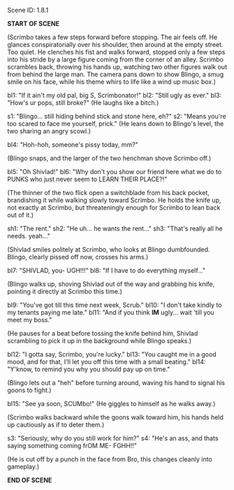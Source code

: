 Scene ID: 1.8.1

**START OF SCENE**

(Scrimbo takes a few steps forward before stopping. The air feels off. He glances conspiratorially over his shoulder, then around at the empty street. Too quiet. He clenches his fist and walks forward, stopped only a few steps into his stride by a large figure coming from the corner of an alley. Scrimbo scrambles back, throwing his hands up, watching two other figures walk out from behind the large man. The camera pans down to show Blingo, a smug smile on his face, while his theme whirs to life like a wind up music box.)

bl1: "If it ain't my old pal, big S, Scrimbonator!"
bl2: "Still ugly as ever."
bl3: "How's ur pops, still broke?" (He laughs like a bitch.)

s1: "Blingo... still hiding behind stick and stone here, eh?"
s2: "Means you're too scared to face me yourself, prick." (He leans down to Blingo's level, the two sharing an angry scowl.)

bl4: "Hoh-hoh, someone's pissy today, mm?" 

(Blingo snaps, and the larger of the two henchman shove Scrimbo off.)

bl5: "Oh Shivlad!"
bl6: "Why don't you show our friend here what we do to PUNKS who just never seem to LEARN THEIR PLACE?!"

(The thinner of the two flick open a switchblade from his back pocket, brandishing it while walking slowly toward Scrimbo. He holds the knife up, not exactly at Scrimbo, but threateningly enough for Scrimbo to lean back out of it.)

sh1: "The rent."
sh2: "He uh... he wants the rent..."
sh3: "That's really all he needs. yeah..."

(Shivlad smiles politely at Scrimbo, who looks at Blingo dumbfounded. Blingo, clearly pissed off now, crosses his arms.)

bl7: "SHIVLAD, you- UGH!!!"
bl8: "If I have to do everything myself..."

(Blingo walks up, shoving Shivlad out of the way and grabbing his knife, pointing it directly at Scrimbo this time.)

bl9: "You've got till this time next week, Scrub."
bl10: "I don't take kindly to my tenants paying me late."
bl11: "And if you think **IM** ugly... wait 'till you meet my boss."

(He pauses for a beat before tossing the knife behind him, Shivlad scrambling to pick it up in the background while Blingo speaks.)

bl12: "I gotta say, Scrimbo, you're lucky."
bl13: "You caught me in a good mood, and for that, I'll let you off this time with a small beating."
bl14: "Y'know, to remind you why you should pay up on time."

(Blingo lets out a "heh" before turning around, waving his hand to signal his goons to fight.)

bl15: "See ya soon, SCUMbo!" (He giggles to himself as he walks away.)

(Scrimbo walks backward while the goons walk toward him, his hands held up cautiously as if to deter them.)

s3: "Seriously, why do you still work for him?"
s4: "He's an ass, and thats saying something coming frOM ME- FGHH!!"

(He is cut off by a punch in the face from Bro, this changes cleanly into gameplay.)

**END OF SCENE**